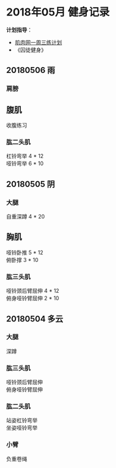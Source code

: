 # 2018年05月 健身记录   
**计划指导**：  

* [肌肉网一周三练计划](http://www.jirou.com/tool/jihua/menus/B4.php)    
* 《囚徒健身》  

## 20180506 雨
### 肩膀  

## 腹肌
收腹练习   

### 肱二头肌    
杠铃弯举  4 * 12  
哑铃弯举  6 * 10 


## 20180505 阴
### 大腿
自重深蹲 4 * 20   

## 胸肌  
哑铃卧推  5 * 12  
俯卧撑  3 * 10  

### 肱三头肌    
哑铃颈后臂屈伸  4 * 12  
俯身哑铃臂屈伸  2 * 10  



## 20180504 多云
### 大腿
深蹲

### 肱三头肌    
哑铃颈后臂屈伸  
俯身哑铃臂屈伸  

### 肱二头肌  
站姿杠铃弯举  
坐姿哑铃弯举  

### 小臂    
负重卷绳  



